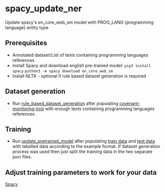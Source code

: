# spacy_update_ner
Update spacy's en_core_web_sm model with PROG_LANG (programming language) entity type

## Prerequisites
* Annotated dataset/List of texts containing programming languages references
* Install Spacy and  download english pre-trained model:
`pip3 install spacy`
`python3 -m spacy download en_core_web_sm`
* Install NLTK - optional if rule based dataset generation is required 

## Dataset generation
* Run [rule_based_dataset_generation](./rule_based_dataset_generation.py) after populating [covenant-monitoring-tool](./test_data.json) with enough texts containing programming languages references.

## Training
* Run [update_pretrained_model](./update_pretrained_model.py) after populating [train data](./prog_language_train_data.json) and [test data](./prog_language_test_data.json) with labelled data according to the example format. If dataset generation process was used then just split the training data in the two separate json files.

## Adjust training parameters to work for your data 
[Spacy](https://spacy.io/usage/training)